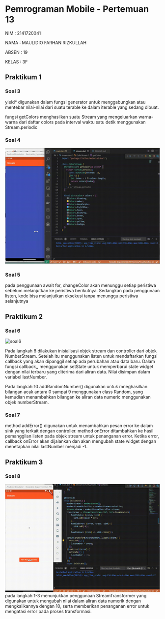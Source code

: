 # Pemrograman Mobile - Pertemuan 13

NIM : 2141720041

NAMA : MAULIDIO FARHAN RIZKULLAH

ABSEN : 19

KELAS : 3F

## Praktikum 1

### Soal 3
yield* digunakan dalam fungsi generator untuk menggabungkan atau mentebar nilai-nilai dari suatu terable ke dalam iterable yang sedang dibuat.

fungsi getColors menghasilkan suatu Stream<Color> yang mengeluarkan warna-warna dari daftar colors pada interval waktu satu detik menggunakan Stream.periodic

### Soal 4
![soal4](docs/p1n4.gif)

### Soal 5

pada penggunaan await for, changeColor akan menunggu setiap peristiwa sebelum melanjutkan ke peristiwa berikutnya. Sedangkan pada penggunaan listen, kode bisa melanjutkan eksekusi tanpa menunggu peristiwa selanjutnya

## Praktikum 2

### Soal 6
![soal6](docs/p2n6.gif)

Pada langkah 8 dilakukan inisialisasi objek stream dan controller dari objek NumberStream. Setelah itu menggunakan listen untuk mendaftarkan fungsi callback yang akan dipanggil setiap ada perubahan atau data baru. Dalam fungsi callback,, menggunakan setState untuk memperbarui state widget dengan nilai terbaru yang diterima dari aliran data. Nilai disimpan dalam variabel lastNumber.

Pada langkah 10 addRandomNumber() digunakan untuk mneghasilkan bilangan acak antara 0 sampai 9 menggunakan class Random, yang kemudian menambahkan bilangan ke aliran data numeric menggunakan objek numberStream.

### Soal 7
method addError() digunakan untuk menambahkan pesan error ke dalam sink yang terkait dengan controller. method onError ditambahkan ke hasil pemanggilan listen pada objek stream untuk penanganan error. Ketika error, callback onError akan dijalankan dan akan mengubah state widget dengan menetapkan nilai lastNumber menjadi -1.

## Praktikum 3

### Soal 8
![soal8](docs/p3n8.gif)
pada langkah 1-3 menunjukkan penggunaan StreamTransformer yang digunakan untuk mengubah nilai dalam aliran data numerik dengan mengkalikannya dengan 10, serta memberikan penanganan error untuk mengatasi error pada proses transformasi.


